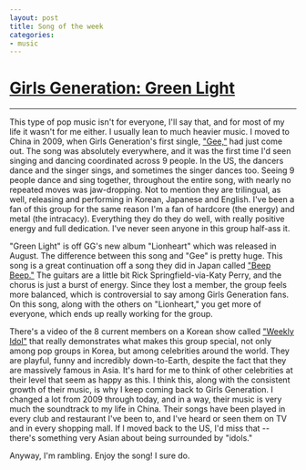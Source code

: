 ```yaml
---
layout: post
title: Song of the week
categories:
- music
---
```


# [Girls Generation: Green Light](https://www.youtube.com/watch?v=TWt46g4IQeo)

---

This type of pop music isn't for everyone, I'll say that, and for most of my life it wasn't for me either. I usually lean to much heavier music. I moved to China in 2009, when Girls Generation's first single, ["Gee,"](https://www.youtube.com/watch?v=U7mPqycQ0tQ) had just come out. The song was absolutely everywhere, and it was the first time I'd seen singing and dancing coordinated across 9 people. In the US, the dancers dance and the singer sings, and sometimes the singer dances too. Seeing 9 people dance and sing together, throughout the entire song, with nearly no repeated moves was jaw-dropping. Not to mention they are trilingual, as well, releasing and performing in Korean, Japanese and English. I've been a fan of this group for the same reason I'm a fan of hardcore (the energy) and metal (the intracacy). Everything they do they do well, with really positive energy and full dedication. I've never seen anyone in this group half-ass it.

"Green Light" is off GG's new album "Lionheart" which was released in August. The difference between this song and "Gee" is pretty huge. This song is a great continuation off a song they did in Japan called ["Beep Beep."](https://www.youtube.com/watch?v=WcpehLklf7U) The guitars are a little bit Rick Springfield-via-Katy Perry, and the chorus is just a burst of energy. Since they lost a member, the group feels more balanced, which is controversial to say among Girls Generation fans. On this song, along with the others on "Lionheart," you get more of everyone, which ends up really working for the group.

There's a video of the 8 current members on a Korean show called ["Weekly Idol"](https://www.youtube.com/watch?v=5nmPXL6aWr0) that really demonstrates what makes this group special, not only among pop groups in Korea, but among celebrities around the world. They are playful, funny and incredibly down-to-Earth, despite the fact that they are massively famous in Asia. It's hard for me to think of other celebrities at their level that seem as happy as this. I think this, along with the consistent growth of their music, is why I keep coming back to Girls Generation. I changed a lot from 2009 through today, and in a way, their music is very much the soundtrack to my life in China. Their songs have been played in every club and restaurant I've been to, and I've heard or seen them on TV and in every shopping mall. If I moved back to the US, I'd miss that -- there's something very Asian about being surrounded by "idols." 

Anyway, I'm rambling. Enjoy the song! I sure do. 
